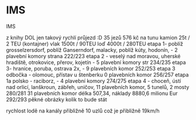 IMS
===

IMS

z knihy DOL jen takový rychlí průjezd :D
35 jezů
576 kč na tunu
kamion 25t / 2 TEU (kontajner)
vlak 1500t / 90TEU
loď 4000t / 280TEU
etapa 1- poblíž grosselzersdorf, poblíž Ganserndorf, malacky, poblíž kúty, hodonín,  - 2 plavební komory strana 222/223
etapa 2 - veselý nad moravou, uherské hradiště, otrokovice, přerov, kojetín - 5 plavební komory str 234/235
etapa 3- hranice, poruba, ostrava 2x, - 9 plavebních komor 252/253
etapa 3 odbočka - olomouc, přístav u štenberku 0 plavebních komor 256/257
etapa 1a polsko - raciborz, - 4 plavební komory 274/275
etapa 4 - choceň, ústí nad orlicí, lanškroun, zábřeh, uničov, 11 plavebních komor, 5 tunelů, 2 mosty 280/281
31 plavebních komor
délka 507,34, náklady 8880,6 milionu Eur
292/293 pěkné obrázky kolik to bude stát

rychlost lodě na kanály přibližně 10 uzlů což je přibližně 19km/h





